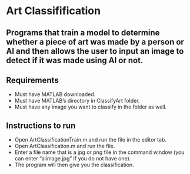 # Art Classifification

## Programs that train a model to determine whether a piece of art was made by a person or AI and then allows the user to input an image to detect if it was made using AI or not.

## Requirements

- Must have MATLAB downloaded.
- Must have MATLAB’s directory in ClassifyArt folder.
- Must have any image you want to classify in the folder as well.

## Instructions to run

- Open ArtClassificationTrain.m and run the file in the editor tab.
- Open ArtClassification.m and run the file.
- Enter a file name that is a jpg or png file in the command window (you can enter “aiimage.jpg” if you do not have one).
- The program will then give you the classification.
